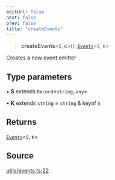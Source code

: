 ```yaml
---
editUrl: false
next: false
prev: false
title: "createEvents"
---
```


> **createEvents**\<`S`, `K`\>(): [`Events`](../type-aliases/Events.md)\<`S`, `K`\>

Creates a new event emitter

## Type parameters

• **S** extends `Record`\<`string`, `any`\>

• **K** extends `string` = `string` & keyof `S`

## Returns

[`Events`](../type-aliases/Events.md)\<`S`, `K`\>

## Source

[utils/events.ts:22](https://github.com/nodenogg-in/alpha-p2p/blob/d78065f/packages/statekit/src/utils/events.ts#L22)
